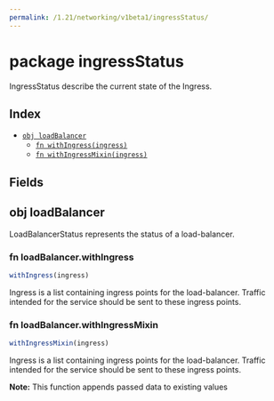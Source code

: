 ```yaml
---
permalink: /1.21/networking/v1beta1/ingressStatus/
---
```


# package ingressStatus

IngressStatus describe the current state of the Ingress.

## Index

* [`obj loadBalancer`](#obj-loadbalancer)
  * [`fn withIngress(ingress)`](#fn-loadbalancerwithingress)
  * [`fn withIngressMixin(ingress)`](#fn-loadbalancerwithingressmixin)

## Fields

## obj loadBalancer

LoadBalancerStatus represents the status of a load-balancer.

### fn loadBalancer.withIngress

```ts
withIngress(ingress)
```

Ingress is a list containing ingress points for the load-balancer. Traffic intended for the service should be sent to these ingress points.

### fn loadBalancer.withIngressMixin

```ts
withIngressMixin(ingress)
```

Ingress is a list containing ingress points for the load-balancer. Traffic intended for the service should be sent to these ingress points.

**Note:** This function appends passed data to existing values